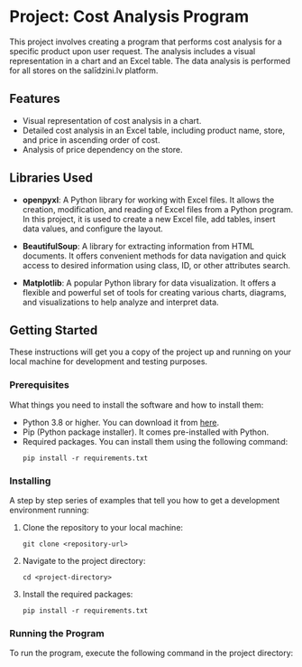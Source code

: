 # Project: Cost Analysis Program

This project involves creating a program that performs cost analysis for a specific product upon user request. The analysis includes a visual representation in a chart and an Excel table. The data analysis is performed for all stores on the salīdzini.lv platform.

## Features

- Visual representation of cost analysis in a chart.
- Detailed cost analysis in an Excel table, including product name, store, and price in ascending order of cost.
- Analysis of price dependency on the store.

## Libraries Used

- **openpyxl**: A Python library for working with Excel files. It allows the creation, modification, and reading of Excel files from a Python program. In this project, it is used to create a new Excel file, add tables, insert data values, and configure the layout.

- **BeautifulSoup**: A library for extracting information from HTML documents. It offers convenient methods for data navigation and quick access to desired information using class, ID, or other attributes search.

- **Matplotlib**: A popular Python library for data visualization. It offers a flexible and powerful set of tools for creating various charts, diagrams, and visualizations to help analyze and interpret data.

## Getting Started

These instructions will get you a copy of the project up and running on your local machine for development and testing purposes.

### Prerequisites

What things you need to install the software and how to install them:

- Python 3.8 or higher. You can download it from [here](https://www.python.org/downloads/).
- Pip (Python package installer). It comes pre-installed with Python.
- Required packages. You can install them using the following command:
    ```
    pip install -r requirements.txt
    ```

### Installing

A step by step series of examples that tell you how to get a development environment running:

1. Clone the repository to your local machine:
    ```
    git clone <repository-url>
    ```

2. Navigate to the project directory:
    ```
    cd <project-directory>
    ```

3. Install the required packages:
    ```
    pip install -r requirements.txt
    ```

### Running the Program

To run the program, execute the following command in the project directory:
